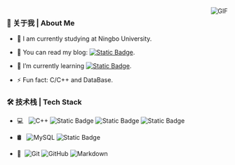 


<img align="right" alt="GIF" src="https://github-readme-stats.vercel.app/api?username=2418071565&count_private=true&theme=vue&hide=prs&show_icons=true" />

### 👋 关于我 | About Me

- 🔭 I am currently studying at Ningbo University.

- 💬 You can read my blog: [![Static Badge](https://img.shields.io/badge/Made%20By%20CYB-black?logo=github)](https://2418071565.github.io/).

- 🌱 I’m currently learning [![Static Badge](https://img.shields.io/badge/CMU-%23E4202E?logo=databricks&label=15-445)](https://15445.courses.cs.cmu.edu/fall2023/).

- ⚡ Fun fact: C/C++ and DataBase.

### 🛠 技术栈 | Tech Stack

- 💻 &#160; ![C++](https://img.shields.io/badge/C%2B%2B-333333?logo=cplusplus&logoColor=%2300599C)
![Static Badge](https://img.shields.io/badge/Linux-333333?logo=Linux&logoColor=%23FCC624)
![Static Badge](https://img.shields.io/badge/Python-333333?logo=python&logoColor=%233776AB)
![Static Badge](https://img.shields.io/badge/Command-333333?logo=gnubash&logoColor=%230A0D14)

- 🛢 &#160; ![MySQL](https://img.shields.io/badge/-MySQL-333333?style=flat&logo=mysql)
![Static Badge](https://img.shields.io/badge/Bustub-333333?logo=baserow&logoColor=%23CA2133)


- 🔧 &#160;![Git](https://img.shields.io/badge/-Git-333333?style=flat&logo=git)
![GitHub](https://img.shields.io/badge/-GitHub-333333?style=flat&logo=github)
![Markdown](https://img.shields.io/badge/-Markdown-333333?style=flat&logo=markdown)



<!--
- 👯 I’m looking to collaborate on ...
- 🤔 I’m looking for help with ...
- 😄 Pronouns: ...
-->
